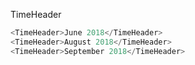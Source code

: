 TimeHeader

```js
<TimeHeader>June 2018</TimeHeader>
<TimeHeader>August 2018</TimeHeader>
<TimeHeader>September 2018</TimeHeader>
```
